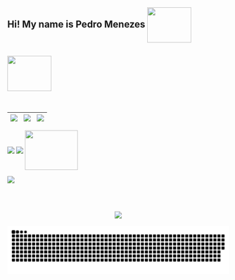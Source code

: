 

## Hi! My name is Pedro Menezes  <img align="center" width="100" height="80" src="https://media.tenor.com/-Gm4BBfce-MAAAAi/babyyoda.gif">

  ## <img align="center"  width="100" height="80" src="https://media.tenor.com/images/8d61fe1b532f194dc6a892305b528a9e/tenor.gif">
 
  
  </br>
 
  <!--  <div>
  <img height="130em"   align="center" src="http://github-profile-summary-cards.vercel.app/api/cards/profile-details?username=pjmenezes&theme=gruvbox"/> 
    <img height="130em"   align="center" src="http://github-profile-summary-cards.vercel.app/api/cards/repos-per-language?username=pjmenezes&theme=gruvbox"/> 
    <img height="130em"   align="center" src="http://github-profile-summary-cards.vercel.app/api/cards/productive-time?username=pjmenezes&theme=gruvbox&utcOffset=8"/> 
 </div>   --> 
| ![](http://github-profile-summary-cards.vercel.app/api/cards/profile-details?username=pjmenezes&theme=gruvbox) | ![](http://github-profile-summary-cards.vercel.app/api/cards/repos-per-language?username=pjmenezes&theme=gruvbox) | ![](http://github-profile-summary-cards.vercel.app/api/cards/productive-time?username=pjmenezes&theme=gruvbox&utcOffset=8) | 
| :-: | :-: | :-: | 


<div >
  <img height="130em"   align="center" src="https://github-readme-streak-stats.herokuapp.com/?user=pjmenezes&theme=gruvbox"/>
  <img height="130em"  align="center" src="https://github-readme-stats.vercel.app/api/top-langs/?username=pjmenezes&&layout=compact&theme=gruvbox"/> 
   <img align="center"  width="120" height="90" src="https://c.tenor.com/k6ObkVLNzF4AAAAj/mandalorian-baby-yoda.gif">
  
![](https://github-profile-trophy.vercel.app/?username=pjmenezes&theme=darkhub&no-frame=false&no-bg=false&margin-w=4)
</div>
 <br>
<div  align="center"> 
  
  ##
  
  <a href="https://www.linkedin.com/in/pedrojemeson/" target="_blank"><img src="https://img.shields.io/badge/-LinkedIn-%230077B5?style=for-the-badge&logo=linkedin&logoColor=white" target="_blank"></a> 
 
  ![Snake animation](https://github.com/euconstante/euconstante/blob/output/github-contribution-grid-snake.svg)
 
</div>
